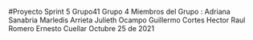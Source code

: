 #Proyecto Sprint 5 Grupo41 Grupo 4
Miembros del Grupo :
Adriana Sanabria
Marledis Arrieta
Julieth Ocampo
Guillermo Cortes
Hector Raul Romero
Ernesto Cuellar 
Octubre 25 de 2021